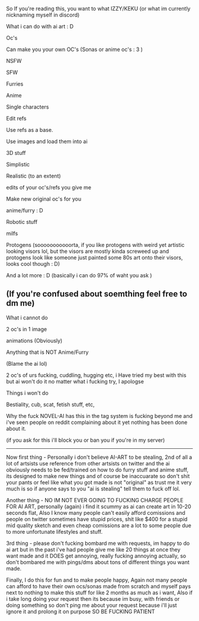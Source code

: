 So If you're reading this, you want to what IZZY/KEKU (or what im currently nicknaming myself in discord)

What i can do with ai art : D

Oc's

Can make you your own OC's (Sonas or anime oc's : 3 )

NSFW

SFW

Furries

Anime

Single characters

Edit refs

Use refs as a base.

Use images and load them into ai 

3D stuff

Simplistic

Realistic (to an extent)

edits of your oc's/refs you give me

Make new original oc's for you 

anime/furry : D

Robotic stuff

milfs

Protogens (sooooooooooorta, if you like protogens with weird yet artistic looking visors lol, but the visors are mostly kinda screweed up and protogens look like someone just painted some 80s art onto their visors, looks cool though : D)

And a lot more : D (basically i can do 97% of waht you ask )

(If you're confused about soemthing feel free to dm me)
--------------------------------------------------------------------------------

What i cannot do

2 oc's in 1 image

animations (Obviously)

Anything that is NOT Anime/Furry 

(Blame the ai lol)

2 oc's of urs fucking, cuddling, hugging etc, i Have tried my best with this but ai won't do it no matter what i fucking try,  I apologse

Things i won't do

Bestiality, cub, scat, fetish stuff, etc, 

Why the fuck NOVEL-AI has this in the tag system is fucking beyond me and i've seen  people on reddit complaining about it yet nothing has been done about it.

(if you ask for this i'll block you or ban you if you're in my server)

-----------------------------------------------------------------------------------------

Now first thing - Personally i don't believe AI-ART to be stealing, 2nd of all a lot of artsists use reference from other artsists on twitter and the ai obviously needs to be fed/trained on how to do furry stuff and anime stuff, its designed to make new things and of course be inaccuarate so don't shit your pants or feel like what you got made is not "original" as trust me it very much is so if anyone says to you "ai is stealing" tell them to fuck off lol. 

Another thing -  NO IM NOT EVER GOING TO FUCKING CHARGE PEOPLE FOR AI ART,  personally (again) i find it scummy as ai can create art in 10-20 seconds flat, Also I know many people can't easily afford comissions and people on twitter sometimes have stupid prices, shit like $400 for a stupid mid quality sketch and even cheap comissions are a lot to some people due to more unfortunate lifestyles and stuff.

3rd thing - please don't fucking bombard me with requests, im happy to do ai art but in the past i've had people give me like 20 things at once they want made and it DOES get annoying, really fucking annoying actually, so don't bombared me with pings/dms about tons of different things you want made.

Finally, I do this for fun and to make people happy, Again not many people can afford to have their own ocs/sonas made from scratch and myself pays next to nothing to make this stuff for like 2 months as much as i want, Also if i take long doing your request then its because im busy, with friends or doing something so don't ping me about your request because i'll just ignore it and prolong it on purpose SO BE FUCKING PATIENT 
